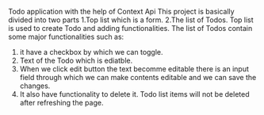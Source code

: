 Todo application with the help of Context Api
This project is basically divided into two parts
  1.Top list which is a form.
  2.The list of Todos.
Top list is used to create Todo and adding functionalities.
The list of Todos contain some major functionalities such as:
1. it have a checkbox  by which we can toggle.
2. Text of the Todo which is ediatble.
3. When we click edit button the text becomme editable there is an input field through which we can make contents editable and we can save the changes.
4. It also have functionality to delete it.
Todo list items will not be deleted after refreshing the page.
